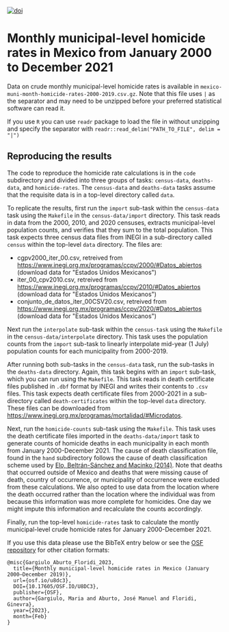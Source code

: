 [![doi](https://img.shields.io/badge/DOI-10.17605/OSF.IO/U8DC3-lightgrey.svg?style=for-the-badge)][doi]

[doi]: https://doi.org/10.0.68.197/OSF.IO/U8DC3

# Monthly municipal-level homicide rates in Mexico from January 2000 to December 2021

Data on crude monthly municipal-level homicide rates is available in `mexico-muni-month-homicide-rates-2000-2019.csv.gz`. Note that this file uses `|` as the separator and may need to be unzipped before your preferred statistical software can read it.

If you use `R` you can use `readr` package to load the file in without unzipping and specify the separator with `readr::read_delim("PATH_TO_FILE", delim = "|")` 

## Reproducing the results
The code to reproduce the homicide rate calculations is in the `code` subdirectory and divided into three groups of tasks: `census-data`, `deaths-data`, and `homicide-rates`. The `census-data` and `deaths-data` tasks assume that the requisite data is in a top-level directory called `data`.

To replicate the results, first run the `import` sub-task within the `census-data` task using the `Makefile` in the `census-data/import` directory. This task reads in data from the 2000, 2010, and 2020 censuses, extracts municipal-level population counts, and verifies that they sum to the total population. This task expects three census data files from INEGI in a sub-directory called `census` within the top-level `data` directory. The files are:

- cgpv2000_iter_00.csv, retreived from https://www.inegi.org.mx/programas/ccpv/2000/#Datos_abiertos (download data for "Estados Unidos Mexicanos")
- iter_00_cpv2010.csv, retreived from https://www.inegi.org.mx/programas/ccpv/2010/#Datos_abiertos (download data for "Estados Unidos Mexicanos")
- conjunto_de_datos_iter_00CSV20.csv, retreived from https://www.inegi.org.mx/programas/ccpv/2020/#Datos_abiertos (download data for "Estados Unidos Mexicanos")

Next run the `interpolate` sub-task within the `census-task` using the `Makefile` in the `census-data/interpolate` directory. This task uses the population counts from the `import` sub-task to linearly interpolate mid-year (1 July) population counts for each municipality from 2000-2019.

After running both sub-tasks in the `census-data` task, run the sub-tasks in the `deaths-data` directory. Again, this task begins with an `import` sub-task, which you can run using the `Makefile`. This task reads in death certificate files published in `.dbf` format by INEGI and writes their contents to `.csv` files. This task expects death certificate files from 2000-2021 in a sub-directory called `death-certificates` within the top-level `data` directory. These files can be downloaded from https://www.inegi.org.mx/programas/mortalidad/#Microdatos.

Next, run the `homicide-counts` sub-task using the `Makefile`. This task uses the death certificate files imported in the `deaths-data/import` task to generate counts of homicide deaths in each municipality in each month from January 2000-December 2021. The cause of death classification file, found in the `hand` subdirectory follows the cause of death classification scheme used by [Elo, Beltrán-Sánchez and Macinko (2014)](https://pubmed.ncbi.nlm.nih.gov/24554793/). Note that deaths that occurred outside of Mexico and deaths that were missing cause of death, country of occurrence, or municipality of occurrence were excluded from these calculations. We also opted to use data from the location where the death occurred rather than the location where the individual was from because this information was more complete for homicides. One day we might impute this information and recalculate the counts accordingly.

Finally, run the top-level `homicide-rates` task to calculate the montly municipal-level crude homicide rates for January 2000-December 2021.

If you use this data please use the BibTeX entry below or see the [OSF repository](https://osf.io/u8dc3/) for other citation formats:

```
@misc{Gargiulo_Aburto_Floridi_2023,
  title={Monthly municipal-level homicide rates in Mexico (January 2000–December 2019)},
  url={osf.io/u8dc3},
  DOI={10.17605/OSF.IO/U8DC3},
  publisher={OSF},
  author={Gargiulo, Maria and Aburto, José Manuel and Floridi, Ginevra},
  year={2023},
  month={Feb}
}
```
